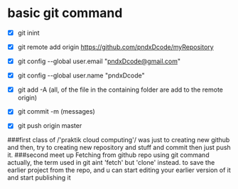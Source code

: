 # basic git command 
- [x] git inint
- [x] git remote add origin https://github.com/pndxDcode/myRepository
- [x] git config --global user.email "pndxDcode@gmail.com"
- [x] git config --global user.name "pndxDcode"
- [x] git add -A (all, of the file in the containing folder are add to the remote origin)
- [x] git commit -m (messages)
- [x] git push origin master 


###first class of /'praktik cloud computing'/ 
		was just to creating new github
		and then, try to creating new repository and stuff
		and commit then just push it.
###second meet up 
		Fetching from github repo using git command
		actually, the term used in git aint 'fetch' but 'clone' instead.
			to save the earlier project from the repo, and u can start
			editing your earlier version of it and start publishing it 
			